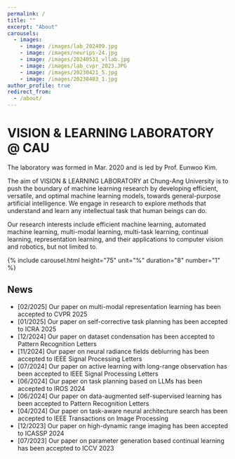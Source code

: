 ```yaml
---
permalink: /
title: ""
excerpt: "About"
carousels:
  - images:
    - image: /images/lab_202409.jpg
    - image: /images/neurips-24.jpg
    - image: /images/20240531_vllab.jpg
    - image: /images/lab_cvpr_2023.JPG
    - image: /images/20230421_5.jpg
    - image: /images/20230403_1.jpg
author_profile: true
redirect_from: 
  - /about/
---
```




# VISION & LEARNING LABORATORY @ CAU

The laboratory was formed in Mar. 2020 and is led by Prof. Eunwoo Kim.  

The aim of VISION & LEARNING LABORATORY at Chung-Ang University is to push the boundary of machine learning research by developing efficient, versatile, and optimal machine learning models, towards general-purpose artificial intelligence.
We engage in research to explore methods that understand and learn any intellectual task that human beings can do.

Our research interests include efficient machine learning, automated machine learning, multi-modal learning, multi-task learning, continual learning, representation learning, and their applications to computer vision and robotics, but not limited to.

{% include carousel.html height="75" unit="%" duration="8" number="1" %}

## News
* [02/2025] Our paper on multi-modal representation learning has been accepted to CVPR 2025
* [01/2025] Our paper on self-corrective task planning has been accepted to ICRA 2025
* [12/2024] Our paper on dataset condensation has been accepted to Pattern Recognition Letters
* [11/2024] Our paper on neural radiance fields deblurring has been accepted to IEEE Signal Processing Letters
* [07/2024] Our paper on active learning with long-range observation has been accepted to IEEE Signal Processing Letters
* [06/2024] Our paper on task planning based on LLMs has been accepted to IROS 2024
* [06/2024] Our paper on data-augmented self-supervised learning has been accepted to Pattern Recognition Letters
* [04/2024] Our paper on task-aware neural architecture search has been accepted to IEEE Transactions on Image Processing
* [12/2023] Our paper on high-dynamic range imaging has been accepted to ICASSP 2024
* [07/2023] Our paper on parameter generation based continual learning has been accepted to ICCV 2023
